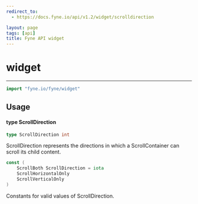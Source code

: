 ```yaml
---
redirect_to:
  - https://docs.fyne.io/api/v1.2/widget/scrolldirection

layout: page
tags: [api]
title: Fyne API widget
---
```



# widget
---
```go
import "fyne.io/fyne/widget"
```

## Usage

#### type ScrollDirection

```go
type ScrollDirection int
```

ScrollDirection represents the directions in which a ScrollContainer can scroll its child content.

```go
const (
	ScrollBoth ScrollDirection = iota
	ScrollHorizontalOnly
	ScrollVerticalOnly
)
```
Constants for valid values of ScrollDirection.
